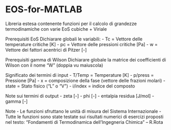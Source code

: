 # EOS-for-MATLAB
Libreria estesa contenente funzioni per il calcolo di grandezze termodinamiche con varie EoS cubiche + Viriale

Prerequisiti EoS 
Dichiarare globali le variabili: 
		-  Tc = Vettore delle temperature critiche [K]
		-  pc = Vettore delle pressioni critiche [Pa]
		-  w = Vettore dei fattori acentrici di Pitzer [-]

Prerequisiti gamma di Wilson 
Dichiarare globale la matrice dei coefficienti di Wilson con il nome “W” (doppia vu maiuscola)
 
Significato dei termini di input 
		-  T/Temp = Temperature [K] 
		-  p/press = Pressione [Pa] 
		-  x = composizione della fase (vettore delle frazioni molari) 
		-  state = Stato fisico (“L” o “V”) 
		-  i/index = indice del composto 

Note sui termini di output 
		-  zeta [-] 
		-  phi [-] 
		-  entalpia residua [J/mol] 
		-  gamma [-] 

Note 
		-  Le funzioni sfruttano le unità di misura del Sistema Internazionale 
		-  Tutte le funzioni sono state testate sui risultati numerici di esercizi proposti nel testo: 
			“Fondamenti di Termodinamica dell’Ingegneria Chimica” – R.Rota 
